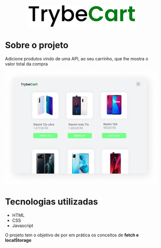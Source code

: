 <p align="center">
  <img src="./TrybeCart.svg" />
</p>

# Sobre o projeto
Adicione produtos vindo de uma API, ao seu carrinho, que lhe mostra o valor total da compra

<img src="trybeCart_screen.png" alt="drawing" width="500"/>

# Tecnologias utilizadas
- HTML
- CSS
- Javascript

O projeto tem o objetivo de por em prática os conceitos de **fetch e localStorage**
